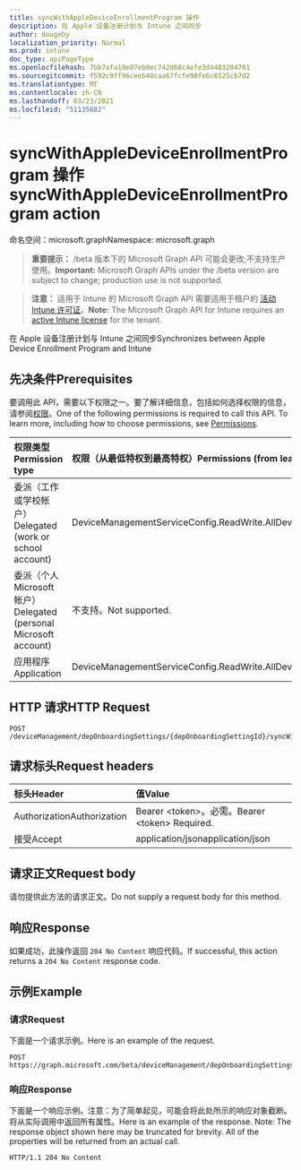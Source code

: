 ```yaml
---
title: syncWithAppleDeviceEnrollmentProgram 操作
description: 在 Apple 设备注册计划与 Intune 之间同步
author: dougeby
localization_priority: Normal
ms.prod: intune
doc_type: apiPageType
ms.openlocfilehash: 7bb7afa19e07eb0ec742d68c4efe3d4403204701
ms.sourcegitcommit: f592c9ff96ceeb40caa67fcfe90fe6c8525cb7d2
ms.translationtype: MT
ms.contentlocale: zh-CN
ms.lasthandoff: 03/23/2021
ms.locfileid: "51135682"
---
```

# <a name="syncwithappledeviceenrollmentprogram-action"></a><span data-ttu-id="66f8a-103">syncWithAppleDeviceEnrollmentProgram 操作</span><span class="sxs-lookup"><span data-stu-id="66f8a-103">syncWithAppleDeviceEnrollmentProgram action</span></span>

<span data-ttu-id="66f8a-104">命名空间：microsoft.graph</span><span class="sxs-lookup"><span data-stu-id="66f8a-104">Namespace: microsoft.graph</span></span>

> <span data-ttu-id="66f8a-105">**重要提示：** /beta 版本下的 Microsoft Graph API 可能会更改;不支持生产使用。</span><span class="sxs-lookup"><span data-stu-id="66f8a-105">**Important:** Microsoft Graph APIs under the /beta version are subject to change; production use is not supported.</span></span>

> <span data-ttu-id="66f8a-106">**注意：** 适用于 Intune 的 Microsoft Graph API 需要适用于租户的 [活动 Intune 许可证](https://go.microsoft.com/fwlink/?linkid=839381)。</span><span class="sxs-lookup"><span data-stu-id="66f8a-106">**Note:** The Microsoft Graph API for Intune requires an [active Intune license](https://go.microsoft.com/fwlink/?linkid=839381) for the tenant.</span></span>

<span data-ttu-id="66f8a-107">在 Apple 设备注册计划与 Intune 之间同步</span><span class="sxs-lookup"><span data-stu-id="66f8a-107">Synchronizes between Apple Device Enrollment Program and Intune</span></span>

## <a name="prerequisites"></a><span data-ttu-id="66f8a-108">先决条件</span><span class="sxs-lookup"><span data-stu-id="66f8a-108">Prerequisites</span></span>
<span data-ttu-id="66f8a-p101">要调用此 API，需要以下权限之一。要了解详细信息，包括如何选择权限的信息，请参阅[权限](/graph/permissions-reference)。</span><span class="sxs-lookup"><span data-stu-id="66f8a-p101">One of the following permissions is required to call this API. To learn more, including how to choose permissions, see [Permissions](/graph/permissions-reference).</span></span>

|<span data-ttu-id="66f8a-111">权限类型</span><span class="sxs-lookup"><span data-stu-id="66f8a-111">Permission type</span></span>|<span data-ttu-id="66f8a-112">权限（从最低特权到最高特权）</span><span class="sxs-lookup"><span data-stu-id="66f8a-112">Permissions (from least to most privileged)</span></span>|
|:---|:---|
|<span data-ttu-id="66f8a-113">委派（工作或学校帐户）</span><span class="sxs-lookup"><span data-stu-id="66f8a-113">Delegated (work or school account)</span></span>|<span data-ttu-id="66f8a-114">DeviceManagementServiceConfig.ReadWrite.All</span><span class="sxs-lookup"><span data-stu-id="66f8a-114">DeviceManagementServiceConfig.ReadWrite.All</span></span>|
|<span data-ttu-id="66f8a-115">委派（个人 Microsoft 帐户）</span><span class="sxs-lookup"><span data-stu-id="66f8a-115">Delegated (personal Microsoft account)</span></span>|<span data-ttu-id="66f8a-116">不支持。</span><span class="sxs-lookup"><span data-stu-id="66f8a-116">Not supported.</span></span>|
|<span data-ttu-id="66f8a-117">应用程序</span><span class="sxs-lookup"><span data-stu-id="66f8a-117">Application</span></span>|<span data-ttu-id="66f8a-118">DeviceManagementServiceConfig.ReadWrite.All</span><span class="sxs-lookup"><span data-stu-id="66f8a-118">DeviceManagementServiceConfig.ReadWrite.All</span></span>|

## <a name="http-request"></a><span data-ttu-id="66f8a-119">HTTP 请求</span><span class="sxs-lookup"><span data-stu-id="66f8a-119">HTTP Request</span></span>
<!-- {
  "blockType": "ignored"
}
-->
``` http
POST /deviceManagement/depOnboardingSettings/{depOnboardingSettingId}/syncWithAppleDeviceEnrollmentProgram
```

## <a name="request-headers"></a><span data-ttu-id="66f8a-120">请求标头</span><span class="sxs-lookup"><span data-stu-id="66f8a-120">Request headers</span></span>
|<span data-ttu-id="66f8a-121">标头</span><span class="sxs-lookup"><span data-stu-id="66f8a-121">Header</span></span>|<span data-ttu-id="66f8a-122">值</span><span class="sxs-lookup"><span data-stu-id="66f8a-122">Value</span></span>|
|:---|:---|
|<span data-ttu-id="66f8a-123">Authorization</span><span class="sxs-lookup"><span data-stu-id="66f8a-123">Authorization</span></span>|<span data-ttu-id="66f8a-124">Bearer &lt;token&gt;。必需。</span><span class="sxs-lookup"><span data-stu-id="66f8a-124">Bearer &lt;token&gt; Required.</span></span>|
|<span data-ttu-id="66f8a-125">接受</span><span class="sxs-lookup"><span data-stu-id="66f8a-125">Accept</span></span>|<span data-ttu-id="66f8a-126">application/json</span><span class="sxs-lookup"><span data-stu-id="66f8a-126">application/json</span></span>|

## <a name="request-body"></a><span data-ttu-id="66f8a-127">请求正文</span><span class="sxs-lookup"><span data-stu-id="66f8a-127">Request body</span></span>
<span data-ttu-id="66f8a-128">请勿提供此方法的请求正文。</span><span class="sxs-lookup"><span data-stu-id="66f8a-128">Do not supply a request body for this method.</span></span>

## <a name="response"></a><span data-ttu-id="66f8a-129">响应</span><span class="sxs-lookup"><span data-stu-id="66f8a-129">Response</span></span>
<span data-ttu-id="66f8a-130">如果成功，此操作返回 `204 No Content` 响应代码。</span><span class="sxs-lookup"><span data-stu-id="66f8a-130">If successful, this action returns a `204 No Content` response code.</span></span>

## <a name="example"></a><span data-ttu-id="66f8a-131">示例</span><span class="sxs-lookup"><span data-stu-id="66f8a-131">Example</span></span>

### <a name="request"></a><span data-ttu-id="66f8a-132">请求</span><span class="sxs-lookup"><span data-stu-id="66f8a-132">Request</span></span>
<span data-ttu-id="66f8a-133">下面是一个请求示例。</span><span class="sxs-lookup"><span data-stu-id="66f8a-133">Here is an example of the request.</span></span>
``` http
POST https://graph.microsoft.com/beta/deviceManagement/depOnboardingSettings/{depOnboardingSettingId}/syncWithAppleDeviceEnrollmentProgram
```

### <a name="response"></a><span data-ttu-id="66f8a-134">响应</span><span class="sxs-lookup"><span data-stu-id="66f8a-134">Response</span></span>
<span data-ttu-id="66f8a-p102">下面是一个响应示例。注意：为了简单起见，可能会将此处所示的响应对象截断。将从实际调用中返回所有属性。</span><span class="sxs-lookup"><span data-stu-id="66f8a-p102">Here is an example of the response. Note: The response object shown here may be truncated for brevity. All of the properties will be returned from an actual call.</span></span>
``` http
HTTP/1.1 204 No Content
```





